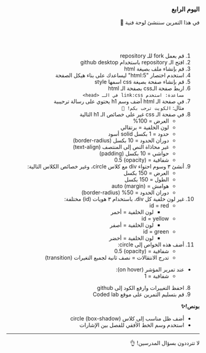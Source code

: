<div dir=rtl>
<h3>اليوم الرابع </h3></p>
<p dir="rtl">في هذا التمرين سننشئ لوحة فنية 🎨 </p>
<h1></h1>
<p dir="rtl"> 

1. قم بعمل fork للـ repository
2. افتح الـ repository باستخدام github desktop
3. قم بإنشاء ملف بصيغة html
4. استخدم اختصار "html:5" ليساعدك على بناء هيكل الصفحة
5. قم بإنشاء صفحة بصيغة css اسمها style
6. اربط صفحة الـcss بصفحة الـ html
   <br>`مساعدة: استخدم link:css في الـ <head>`
7. في صفحة الـ html أضف وسم h1 يحتوي على رسالة ترحيبية
   <br>مثال: `الكويت ترحب بكم! 👋`
8. في صفحة الـ css غير على خصائص الـ h1 التالية
   - العرض = 100%
   - لون الخلفية = برتقالي
   - حدود = 1 بكسل solid أسود
   - دوران الحدود = 10 بكسل (border-radius)
   - غير محاذاة النص إلى المنتصف (text-align)
   - حواشي = 10 بكسل (padding)
   - شفافية = (opacity) 0.5
9. أنشئ ٣ وسوم احتواء div مع كلاس circle، وغير خصائص الكلاس التالية:
   - العرض = 150 بكسل
   - الطول = 150 بكسل
   - هوامش = auto (margin)
   - دوران الحدود = 50% (border-radius)
10. غير لون خلفية كل div، باستخدام ٣ هويات (id) مختلفة:
    - id = red
      - لون الخلفية = أحمر
    - id = yellow
      - لون الخلفية = أصفر
    - id = green
      - لون الخلفية = أخضر
11. أضف هذه الخواص إلى circle:
    - شفافية = (opacity) 0.5
    - تدرج الانتقالات = نصف ثانية لجميع التغيرات (transition)

- عند تمرير المؤشر (on hover):
  - شفافية = 1

8. احفظ التغييرات وارفع الكود إلى github
9. قم بتسليم التمرين على موقع Coded lab
<p dir="rtl">
<strong>بونص!✨</strong></p>

- أضف ظل مناسب إلى كلاس circle (box-shadow)
- استخدم وسم الخط الأفقي للفصل بين الإشارات
<hr>

لا تترددون بسؤال المدرسين! 👌

</div>
